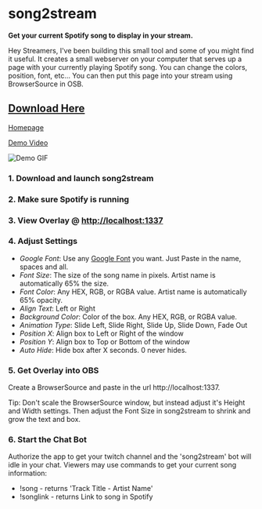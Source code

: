 # song2stream

**Get your current Spotify song to display in your stream.**

Hey Streamers, I've been building this small tool and some of you might find it useful. It creates a small webserver on your computer that serves up a page with your currently playing Spotify song. You can change the colors, position, font, etc... You can then put this page into your stream using BrowserSource in OSB.

## [Download Here](https://github.com/bobbylaporte/song2stream/releases/tag/0.4.0)

[Homepage](https://bobbylaporte.github.io/song2stream/)

[Demo Video](https://www.youtube.com/watch?v=_0dGkmoPT3M)

![Demo GIF](https://media.giphy.com/media/xDoKwY1gZKlNK/giphy.gif)



### 1. Download and launch song2stream

### 2. Make sure Spotify is running

### 3. View Overlay @ [http://localhost:1337](http://localhost:1337)

### 4. Adjust Settings

- *Google Font*: Use any [Google Font](https://fonts.google.com/) you want. Just Paste in the name, spaces and all.
- *Font Size*: The size of the song name in pixels. Artist name is automatically 65% the size.
- *Font Color*: Any HEX, RGB, or RGBA value. Artist name is automatically 65% opacity.
- *Align Text*: Left or Right
- *Background Color*: Color of the box. Any HEX, RGB, or RGBA value.
- *Animation Type*: Slide Left, Slide Right, Slide Up, Slide Down, Fade Out
- *Position X*: Align box to Left or Right of the window
- *Position Y*: Align box to Top or Bottom of the window
- *Auto Hide*: Hide box after X seconds. 0 never hides.


### 5. Get Overlay into OBS 
Create a BrowserSource and paste in the url http://localhost:1337.

Tip: Don't scale the BrowserSource window, but instead adjust it's Height and Width settings. Then adjust the Font Size in song2stream to shrink and grow the text and box.



### 6. Start the Chat Bot

Authorize the app to get your twitch channel and the 'song2stream' bot will idle in your chat. Viewers may use commands to get your current song information:

- !song - returns 'Track Title - Artist Name'
- !songlink - returns Link to song in Spotify
